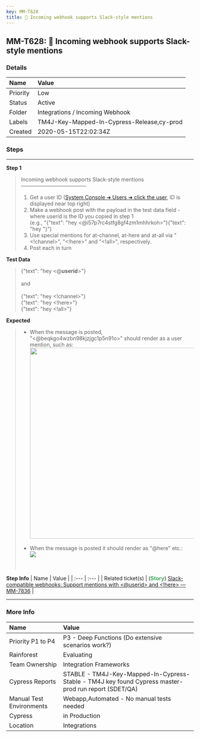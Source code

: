 ```yaml
---
key: MM-T628
title: 🚀 Incoming webhook supports Slack-style mentions
---
```


## MM-T628: 🚀 Incoming webhook supports Slack-style mentions

### Details

| Name     | Value                                      |
| :------- | :----------------------------------------- |
| Priority | Low                                        |
| Status   | Active                                     |
| Folder   | Integrations / Incoming Webhook            |
| Labels   | TM4J-Key-Mapped-In-Cypress-Release,cy-prod |
| Created  | 2020-05-15T22:02:34Z                       |

### Steps

<hr/>

**Step 1**

> <article>Incoming webhook supports Slack-style mentions<br />–––––––––––––––––––––––––<ol><li>Get a user ID (<a href="https://postgres.test.mattermost.com/admin_console/user_management/users">System Console ➜ Users ➜ click the user</a>, ID is displayed near top right)</li><li>Make a webhook post with the payload in the test data field - where userid is the ID you copied in step 1<br />(e.g., "{"text": "hey &lt;@i57p7rc4stfg8gf4zm1mhhrkoh&gt;"}{"text": "hey "}")</li><li>Use special mentions for at-channel, at-here and at-all via "&lt;!channel&gt;", "&lt;!here&gt;" and "&lt;!all&gt;", respectively.</li><li>Post each in turn</li></ol></article>

**Test Data**

> <article>{"text": "hey &lt;@<strong>userid</strong>&gt;"}<br /><br />and<br /><br />{"text": "hey &lt;!channel&gt;"}<br />{"text": "hey &lt;!here&gt;"}<br />{"text": "hey &lt;!all&gt;"}</article>

**Expected**

> <article><ul><li>When the message is posted,<br />"&lt;@beqkgo4wzbn98kjzjgc1p5n91o&gt;" should render as a user mention, such as:<br /><img src="https://smartbear-tm4j-prod-us-west-2-attachment-rich-text.s3.us-west-2.amazonaws.com/embedded-f3277290f945470c4add5d21ef3dc7ca7b74388fc7152bfb6b99ae58c66a95a8-1585060789474-screenshot-1.jpg" style="width:513px" class="fr-fil fr-dib" /></li></ul><a href="https://github.com/mattermost/mattermost-server/pull/7737" rel="noopener noreferrer" target="_blank"></a><ul><li>When the message is posted it should render as "@here" etc.:<br /><img src="https://smartbear-tm4j-prod-us-west-2-attachment-rich-text.s3.us-west-2.amazonaws.com/embedded-f3277290f945470c4add5d21ef3dc7ca7b74388fc7152bfb6b99ae58c66a95a8-1585060884967-screenshot-2.jpg" class="fr-fic fr-dii" /></li></ul><br /></article>

**Step Info**
| Name | Value |
| :--- | :--- |
| Related ticket(s) | (<strong><span style="color:rgb(65, 168, 95)">Story</span></strong>) <a href="https://mattermost.atlassian.net/browse/MM-7836">Slack-compatible webhooks: Support mentions with &lt;@userid&gt; and &lt;!here&gt; — MM-7836</a> |

<hr/>

### More Info

| Name                     | Value                                                                                                |
| :----------------------- | :--------------------------------------------------------------------------------------------------- |
| Priority P1 to P4        | P3 - Deep Functions (Do extensive scenarios work?)                                                   |
| Rainforest               | Evaluating                                                                                           |
| Team Ownership           | Integration Frameworks                                                                               |
| Cypress Reports          | STABLE - TM4J-Key-Mapped-In-Cypress-Stable - TM4J key found Cypress master-prod run report (SDET/QA) |
| Manual Test Environments | Webapp,Automated - No manual tests needed                                                            |
| Cypress                  | in Production                                                                                        |
| Location                 | Integrations                                                                                         |
